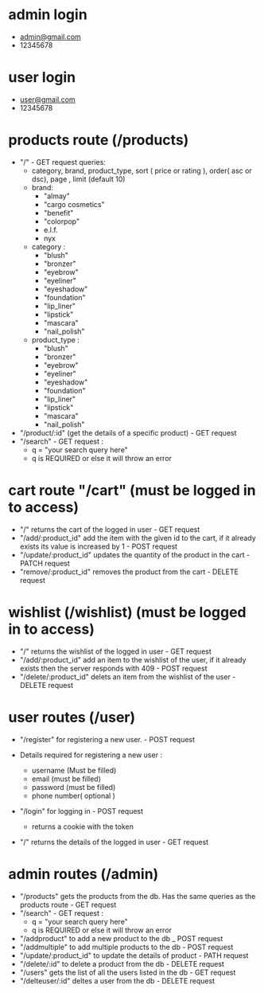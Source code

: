 # admin login 
  - admin@gmail.com
  - 12345678
# user login
  - user@gmail.com
  - 12345678
# products route (/products)
  - "/" - GET request
    queries: 
      - category, brand, product_type, sort ( price or rating ), order( asc or dsc), page , limit (default 10)
      - brand:
        - "almay"
        - "cargo cosmetics"
        - "benefit"
        - "colorpop"
        - e.l.f.
        - nyx
      - category : 
        - "blush"
        - "bronzer"
        - "eyebrow"
        - "eyeliner"
        - "eyeshadow"
        - "foundation"
        - "lip_liner"
        - "lipstick"
        - "mascara"
        - "nail_polish"
      - product_type :
        - "blush"
        - "bronzer"
        - "eyebrow"
        - "eyeliner"
        - "eyeshadow"
        - "foundation"
        - "lip_liner"
        - "lipstick"
        - "mascara"
        - "nail_polish"
  -  "/product/:id" (get the details of a specific product) - GET request
  -  "/search" - GET request :
        - q = "your search query here" 
        - q is REQUIRED or else it will throw an error
        
        
# cart route "/cart" (must be logged in to access)
  - "/" returns the cart of the logged in user - GET request
  - "/add/:product_id" add the item with the given id to the cart, if it already exists its value is increased by 1 - POST request
  - "/update/:product_id" updates the quantity of the product in the cart - PATCH request
  - "remove/:product_id" removes the product from the cart - DELETE request



# wishlist (/wishlist) (must be logged in to access)
  - "/" returns the wishlist of the logged in user - GET request
  - "/add/:product_id" add an item to the wishlist of the user, if it already exists then the server responds with 409 - POST request
  - "/delete/:product_id" delets an item from the wishlist of the user - DELETE request
  
  
# user routes (/user)
  - "/register" for registering a new user. - POST request
  - Details required for registering a new user :
      - username (Must be filled)
      - email (must be filled)
      - password (must be filled)
      - phone number( optional )
        
  - "/login" for logging in - POST request
      - returns a cookie with the token
  - "/" returns the details of the logged in user - GET request
  
# admin routes (/admin)
  - "/products" gets the products from the db. Has the same queries as the products route - GET request
  - "/search" - GET request :
      - q = "your search query here" 
      - q is REQUIRED or else it will throw an error
  - "/addproduct" to add a new product to the db _ POST request
  - "/addmultiple" to add multiple products to the db - POST request
  - "/update/:product_id" to update the details of product - PATH request
  - "/delete/:id" to delete a product from the db - DELETE request
  - "/users" gets the list of all the users listed in the db - GET request
  - "/delteuser/:id" deltes a user from the db - DELETE request
